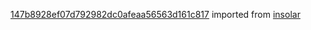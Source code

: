[147b8928ef07d792982dc0afeaa56563d161c817](https://github.com/insolar/insolar/commit/147b8928ef07d792982dc0afeaa56563d161c817) imported from [insolar](https://github.com/insolar/insolar)
